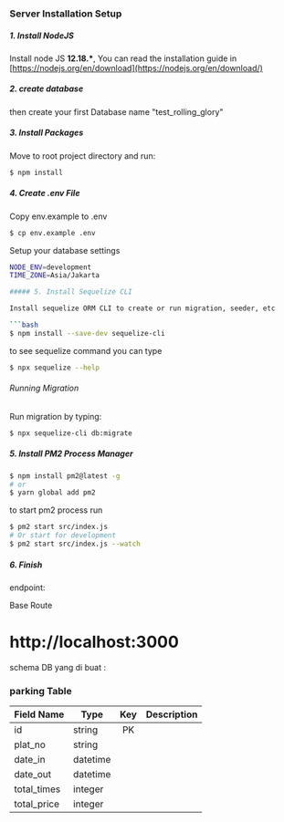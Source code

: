 ### Server Installation Setup

##### 1. Install NodeJS

Install node JS **12.18.\***, You can read the installation guide in [https://nodejs.org/en/download](https://nodejs.org/en/download/)

##### 2. create database

then create your first Database name "test_rolling_glory"

##### 3. Install Packages

Move to root project directory and run:

```bash
$ npm install
```

##### 4. Create .env File

Copy env.example to .env

```bash
$ cp env.example .env
```

Setup your database settings

```bash
NODE_ENV=development
TIME_ZONE=Asia/Jakarta

##### 5. Install Sequelize CLI

Install sequelize ORM CLI to create or run migration, seeder, etc

```bash
$ npm install --save-dev sequelize-cli
```

to see sequelize command you can type

```bash
$ npx sequelize --help
```

###### Running Migration

Run migration by typing:

```bash
$ npx sequelize-cli db:migrate
```


##### 5. Install PM2 Process Manager

```bash
$ npm install pm2@latest -g
# or
$ yarn global add pm2
```

to start pm2 process run

```bash
$ pm2 start src/index.js
# Or start for development
$ pm2 start src/index.js --watch
```

##### 6. Finish

endpoint: 


Base Route

# http://localhost:3000


schema DB yang di buat : 

### parking Table

| Field Name         | Type     | Key | Description                         |
| ------------------ | -------- | :-: | ----------------------------------- |
| id                 | string   | PK  |                                     |
| plat_no            | string   |     |                                     |
| date_in            | datetime |     |                                     |
| date_out           | datetime |     |                                     |
| total_times        | integer  |     |                                     |
| total_price        | integer  |     |                                     |






